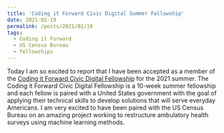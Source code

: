 ```yaml
---
title: 'Coding it Forward Civic Digital Summer Fellowship'
date: 2021-02-19
permalink: /posts/2021/02/19
tags:
  - Coding it Forward
  - US Census Bureau
  - fellowships
---
```


Today I am so excited to report that I have been accepted as a member of the [Coding it Forward Civic Digital Fellowship](https://www.codingitforward.com/civic-digital-fellowship) for the 2021 summer.  The Coding it Forward Civic Digital Fellowship is a 10-week summer fellowship and each fellow is paired with a United States government with the goal of applying their technical skills to develop solutions that will serve everyday Americans.  I am very excited to have been paired with the US Census Bureau on an amazing project working to restructure ambulatory health surveys using machine learning methods.
